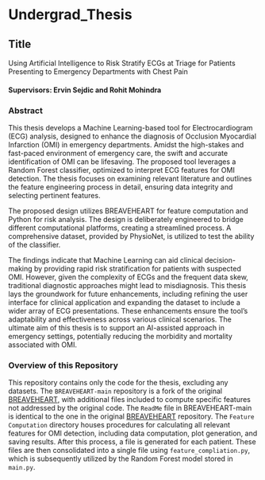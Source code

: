 # Undergrad_Thesis

## Title
Using Artificial Intelligence to Risk Stratify ECGs at Triage for Patients Presenting to Emergency Departments with Chest Pain


#### Supervisors: Ervin Sejdic and Rohit Mohindra


### Abstract
This thesis develops a Machine Learning-based tool for Electrocardiogram (ECG) analysis, designed to enhance the diagnosis of Occlusion Myocardial Infarction (OMI) in emergency departments. Amidst the high-stakes and fast-paced environment of emergency care, the swift and accurate identification of OMI can be lifesaving. The proposed tool leverages a Random Forest classifier, optimized to interpret ECG features for OMI detection. The thesis focuses on examining relevant literature and outlines the feature engineering process in detail, ensuring data integrity and selecting pertinent features.

The proposed design utilizes BREAVEHEART for feature computation and Python for risk analysis. The design is deliberately engineered to bridge different computational platforms, creating a streamlined process. A comprehensive dataset, provided by PhysioNet, is utilized to test the ability of the classifier.

The findings indicate that Machine Learning can aid clinical decision-making by providing rapid risk stratification for patients with suspected OMI. However, given the complexity of ECGs and the frequent data skew, traditional diagnostic approaches might lead to misdiagnosis. This thesis lays the groundwork for future enhancements, including refining the user interface for clinical application and expanding the dataset to include a wider array of ECG presentations. These enhancements ensure the tool’s adaptability and effectiveness across various clinical scenarios. The ultimate aim of this thesis is to support an AI-assisted approach in emergency settings, potentially reducing the morbidity and mortality associated with OMI.

### Overview of this Repository
This repository contains only the code for the thesis, excluding any datasets. The ```BREAVEHEART-main``` repository is a fork of the original [BREAVEHEART](https://github.com/BIVectors/BRAVEHEART), with additional files included to compute specific features not addressed by the original code. The ```ReadMe``` file in BREAVEHEART-main is identical to the one in the original [BREAVEHEART](https://github.com/BIVectors/BRAVEHEART) repository. The ```Feature Computation``` directory houses procedures for calculating all relevant features for OMI detection, including data computation, plot generation, and saving results. After this process, a file is generated for each patient. These files are then consolidated into a single file using ```feature_compliation.py```, which is subsequently utilized by the Random Forest model stored in ```main.py```.
